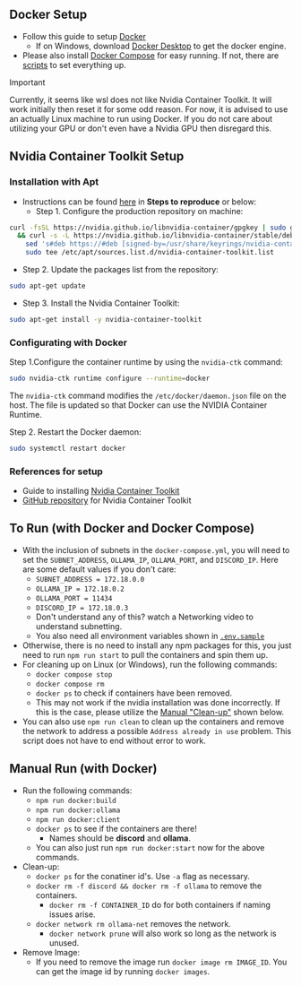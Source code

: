 ## Docker Setup
* Follow this guide to setup [Docker](https://www.digitalocean.com/community/tutorials/how-to-install-and-use-docker-on-ubuntu-20-04)
    * If on Windows, download [Docker Desktop](https://docs.docker.com/desktop/install/windows-install/) to get the docker engine.
* Please also install [Docker Compose](https://docs.docker.com/compose/install/linux/) for easy running. If not, there are [scripts](#manual-run-with-docker) to set everything up.

> [!IMPORTANT]  
> Currently, it seems like wsl does not like Nvidia Container Toolkit. It will work initially then reset it for some odd reason. For now, it is advised to use an actually Linux machine to run using Docker. If you do not care about utilizing your GPU or don't even have a Nvidia GPU then disregard this.

## Nvidia Container Toolkit Setup
### Installation with Apt
* Instructions can be found [here](https://github.com/kevinthedang/discord-ollama/issues/23) in **Steps to reproduce** or below:
  * Step 1. Configure the production repository on machine:
```sh
curl -fsSL https://nvidia.github.io/libnvidia-container/gpgkey | sudo gpg --dearmor -o /usr/share/keyrings/nvidia-container-toolkit-keyring.gpg \
  && curl -s -L https://nvidia.github.io/libnvidia-container/stable/deb/nvidia-container-toolkit.list | \
    sed 's#deb https://#deb [signed-by=/usr/share/keyrings/nvidia-container-toolkit-keyring.gpg] https://#g' | \
    sudo tee /etc/apt/sources.list.d/nvidia-container-toolkit.list
```
  * Step 2. Update the packages list from the repository:
```sh
sudo apt-get update
```
  * Step 3. Install the Nvidia Container Toolkit:
```sh
sudo apt-get install -y nvidia-container-toolkit
```

### Configurating with Docker
Step 1.Configure the container runtime by using the `nvidia-ctk` command:
```sh
sudo nvidia-ctk runtime configure --runtime=docker
```

The `nvidia-ctk` command modifies the `/etc/docker/daemon.json` file on the host. The file is updated so that Docker can use the NVIDIA Container Runtime.

Step 2. Restart the Docker daemon:
```sh
sudo systemctl restart docker
```

### References for setup
* Guide to installing [Nvidia Container Toolkit](https://docs.nvidia.com/datacenter/cloud-native/container-toolkit/latest/install-guide.html)
* [GitHub repository](https://github.com/NVIDIA/nvidia-container-toolkit?tab=readme-ov-file) for Nvidia Container Toolkit

## To Run (with Docker and Docker Compose)
* With the inclusion of subnets in the `docker-compose.yml`, you will need to set the `SUBNET_ADDRESS`, `OLLAMA_IP`, `OLLAMA_PORT`, and `DISCORD_IP`. Here are some default values if you don't care:
    * `SUBNET_ADDRESS = 172.18.0.0`
    * `OLLAMA_IP = 172.18.0.2`
    * `OLLAMA_PORT = 11434`
    * `DISCORD_IP = 172.18.0.3`
    * Don't understand any of this? watch a Networking video to understand subnetting.
    * You also need all environment variables shown in [`.env.sample`](../.env.sample)
* Otherwise, there is no need to install any npm packages for this, you just need to run `npm run start` to pull the containers and spin them up.
* For cleaning up on Linux (or Windows), run the following commands:
    * `docker compose stop`
    * `docker compose rm`
    * `docker ps` to check if containers have been removed.
    * This may not work if the nvidia installation was done incorrectly. If this is the case, please utilize the [Manual "Clean-up"](#manual-run-with-docker) shown below.
* You can also use `npm run clean` to clean up the containers and remove the network to address a possible `Address already in use` problem. This script does not have to end without error to work.

## Manual Run (with Docker)
* Run the following commands:
    * `npm run docker:build`
    * `npm run docker:ollama`
    * `npm run docker:client`
    * `docker ps` to see if the containers are there!
        * Names should be **discord** and **ollama**.
    * You can also just run `npm run docker:start` now for the above commands.
* Clean-up:
    * `docker ps` for the conatiner id's. Use `-a` flag as necessary.
    * `docker rm -f discord && docker rm -f ollama` to remove the containers.
        * `docker rm -f CONTAINER_ID` do for both containers if naming issues arise.
    * `docker network rm ollama-net` removes the network.
        * `docker network prune` will also work so long as the network is unused.
* Remove Image:
    * If you need to remove the image run `docker image rm IMAGE_ID`. You can get the image id by running `docker images`.